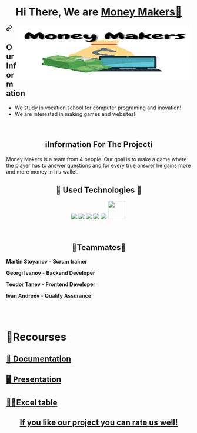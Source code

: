 
<h1 align="center">Hi There, We are <a href=https://github.com/MMStoyanov21/money-path">Money Makers👋</a></h1>

<img align="right" height="150" width="475" alt="" src = "logo.png" alt = "logo">

<a id="user-content-talking-about-personal-stuffs" class="anchor" aria-hidden="true" href="#talking-about-personal-stuffs"><svg class="octicon octicon-link" viewBox="0 0 16 16" version="1.1" width="16" height="16" aria-hidden="true"><path fill-rule="evenodd" d="M7.775 3.275a.75.75 0 001.06 1.06l1.25-1.25a2 2 0 112.83 2.83l-2.5 2.5a2 2 0 01-2.83 0 .75.75 0 00-1.06 1.06 3.5 3.5 0 004.95 0l2.5-2.5a3.5 3.5 0 00-4.95-4.95l-1.25 1.25zm-4.69 9.64a2 2 0 010-2.83l2.5-2.5a2 2 0 012.83 0 .75.75 0 001.06-1.06 3.5 3.5 0 00-4.95 0l-2.5 2.5a3.5 3.5 0 004.95 4.95l1.25-1.25a.75.75 0 00-1.06-1.06l-1.25 1.25a2 2 0 01-2.83 0z"></path></svg></a>


<h2>Our Information</h2>

- We study in vocation school for computer programing and inovation!
- We are interested in making games and websites!


<br>





<h2 align="center">ℹInformation For The Projectℹ</a></h2>

Money Makers is a team from 4 people. Our goal is to make a game where the player has to answer questions and for every true answer he gains more and more money in his wallet. 
<h2 align="center">📙 Used Technologies 📙</a></h2>

 <p align="center"> 
	<a> <img src="https://img.icons8.com/ios-filled/50/4a90e2/c-plus-plus-logo.png"/> </a> 
	<a> <img src="https://img.icons8.com/fluency/48/000000/visual-studio.png"/> </a>
	<a> <img src="https://img.icons8.com/color/48/000000/microsoft-teams.png"/> </a>
	<a> <img src="https://img.icons8.com/color/48/000000/microsoft-word-2019--v2.png"/>  </a>
	<a> <img src="https://img.icons8.com/color/48/000000/microsoft-powerpoint-2019--v1.png"/>  </a>
  <a> <img src="https://img.icons8.com/color/2x/microsoft-excel-2019.png"/ height="50px" width="50px">  </a>

  </p>
	<br>

<h2 align="center">👷Teammates👷</a></h2>

<p>
  
  **Martin Stoyanov** - **Scrum trainer**	
   	
 **Georgi Ivanov** - **Backend Developer** 

  **Teodor Tanev** - **Frontend Developer** 

  **Ivan Andreev** - **Quality Assurance** 
   


  </p>

<br>
<br>

<h1>📝Recourses</h1>
  <p>
 <h2> <a href = "Money Makers-Documenations/Money Makers-Documentation.docx">📄 Documentation</h2>
 <h2> <a href ="Money Makers-Documenations/Money-Path.pptx" >🖥 Presentation</h2>
 <h2> <a href ="Money Makers-Documenations/Money makers - QA.xlsx" >👨‍💻Excel table</h2>

</p>
	<h2 align="center">If you like our project you can rate us well!</h2>
	
